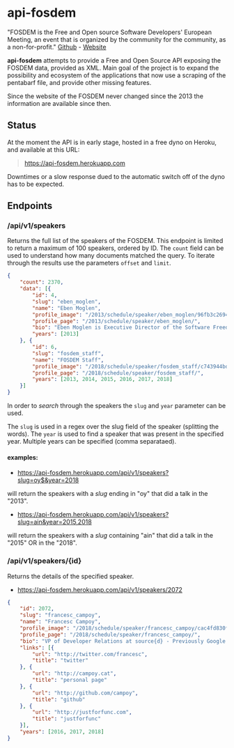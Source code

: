 # api-fosdem

"FOSDEM is the Free and Open source Software Developers' European Meeting, an event that is organized by the community for the community, as a non-for-profit." [Github](https://github.com/FOSDEM) - [Website](https://fosdem.org/)

**api-fosdem** attempts to provide a Free and Open Source API exposing the FOSDEM data, provided as XML.
Main goal of the project is to expand the possibility and ecosystem of the applications that now use a scraping of the pentabarf file, and provide other missing features.

Since the website of the FOSDEM never changed since the 2013 the information are available since then.

## Status

At the moment the API is in early stage, hosted in a free dyno on Heroku, and available at this URL:

> https://api-fosdem.herokuapp.com

Downtimes or a slow response dued to the automatic switch off of the dyno has to be expected.

## Endpoints

### /api/v1/speakers

Returns the full list of the speakers of the FOSDEM.
This endpoint is limited to return a maximum of 100 speakers, ordered by ID.
The `count` field can be used to understand how many documents matched the query. To iterate through the results use the parameters `offset` and `limit`.

```json
{
	"count": 2370,
	"data": [{
		"id": 4,
		"slug": "eben_moglen",
		"name": "Eben Moglen",
		"profile_image": "/2013/schedule/speaker/eben_moglen/96fb3c2694c07b996d58d26b1813f5a59d62c97b48cce52bf082ac8542e92d31.jpg",
		"profile_page": "/2013/schedule/speaker/eben_moglen/",
		"bio": "Eben Moglen is Executive Director of the Software Freedom Law Center and Professor of Law and Legal History at Columbia University Law School. He has represented many of the world's leading free software developers. Professor Moglen earned his PhD in History and law degree at Yale University during what he sometimes calls his “long, dark period” in New Haven. After law school he clerked for Judge Edward Weinfeld of the United States District Court in New York City and for Justice Thurgood Marshall of the United States Supreme Court. He has taught at Columbia Law School since 1987 and has held visiting appointments at Harvard University, Tel Aviv University and the University of Virginia. In 2003 he was given the Electronic Frontier Foundation's Pioneer Award for efforts on behalf of freedom in the electronic society. Professor Moglen is admitted to practice in the State of New York and before the United States Supreme Court.",
		"years": [2013]
	}, {
		"id": 6,
		"slug": "fosdem_staff",
		"name": "FOSDEM Staff",
		"profile_image": "/2018/schedule/speaker/fosdem_staff/c743944bdab7dce4a5b7d4696bd7264a8139bd4034a74033223fc9babf1c2d57.png",
		"profile_page": "/2018/schedule/speaker/fosdem_staff/",
		"years": [2013, 2014, 2015, 2016, 2017, 2018]
	}]
}
```

In order to *search* through the speakers the `slug` and `year` parameter can be used.

The `slug` is used in a regex over the slug field of the speaker (splitting the words).
The `year` is used to find a speaker that was present in the specified year. Multiple years can be specified (comma separataed).

#### examples:
- https://api-fosdem.herokuapp.com/api/v1/speakers?slug=oy$&year=2018

will return the speakers with a *slug* ending in "oy" that did a talk in the "2013".

- https://api-fosdem.herokuapp.com/api/v1/speakers?slug=ain&year=2015,2018

will return the speakers with a *slug* containing "ain" that did a talk in the "2015" OR in the "2018".


### /api/v1/speakers/{id}

Returns the details of the specified speaker.

- https://api-fosdem.herokuapp.com/api/v1/speakers/2072

```json
{
	"id": 2072,
	"slug": "francesc_campoy",
	"name": "Francesc Campoy",
	"profile_image": "/2018/schedule/speaker/francesc_campoy/cac4fd830f6d7dd839e1a8cd77ad17c9f5ba9bb39b9c2bc44b05f4568a72a1b6.jpg",
	"profile_page": "/2018/schedule/speaker/francesc_campoy/",
	"bio": "VP of Developer Relations at source{d} - Previously Google and Amadeus\n\nFrancesc Campoy Flores is the VP of Developer Relations at source{d}, a startup applying ML to source code and building the platform for the future of developer tooling. Previously, he worked at Google as a Developer Advocate for Google Cloud Platform and the Go team.\n\nHe’s passionate about programming and programmers, specially Go and gophers. As part of his effort to help those learning he’s given many talks and workshops at conferences like Google I/O, Gophercon(s), GOTO, or OSCON.\n\nWhen he’s not on stage he’s probably coding, writing blog posts, or working on his justforfunc YouTube series where he hacks while cracking bad jokes.",
	"links": [{
		"url": "http://twitter.com/francesc",
		"title": "twitter"
	}, {
		"url": "http://campoy.cat",
		"title": "personal page"
	}, {
		"url": "http://github.com/campoy",
		"title": "github"
	}, {
		"url": "http://justforfunc.com",
		"title": "justforfunc"
	}],
	"years": [2016, 2017, 2018]
}
```


